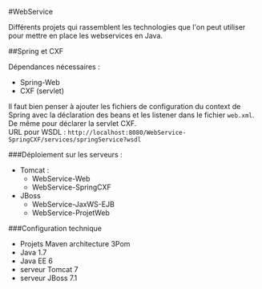 #WebService

Différents projets qui rassemblent les technologies que l'on peut utiliser pour mettre en place les webservices en Java.

##Spring et CXF

Dépendances nécessaires :

- Spring-Web
- CXF (servlet)

Il faut bien penser à ajouter les fichiers de configuration du context de Spring avec la déclaration des beans et les listener dans le fichier `web.xml`.  
De même pour déclarer la servlet CXF.  
URL pour WSDL : `http://localhost:8080/WebService-SpringCXF/services/springService?wsdl`

###Déploiement sur les serveurs :

- Tomcat :
	- WebService-Web
	- WebService-SpringCXF
- JBoss
	- WebService-JaxWS-EJB
	- WebService-ProjetWeb

###Configuration technique

- Projets Maven architecture 3Pom
- Java 1.7
- Java EE 6
- serveur Tomcat 7
- serveur JBoss 7.1
